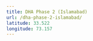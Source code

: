 ```yaml
---
title: DHA Phase 2 (Islamabad)
url: /dha-phase-2-islamabad/
latitude: 33.522
longitude: 73.157
---
```

